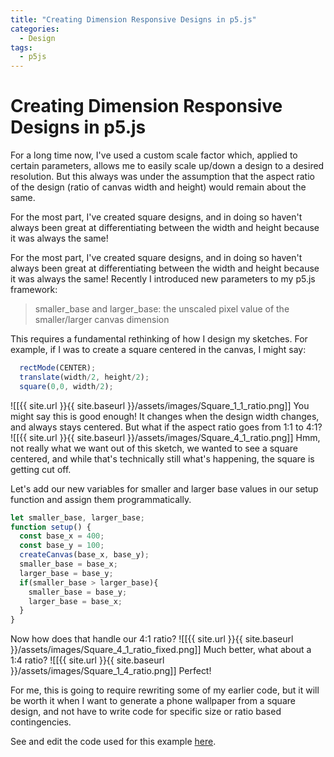 ```yaml
---
title: "Creating Dimension Responsive Designs in p5.js"
categories:
  - Design
tags:
  - p5js
---
```


# Creating Dimension Responsive Designs in p5.js
For a long time now, I've used a custom scale factor which, applied to certain parameters, allows me to easily scale up/down a design to a desired resolution. But this always was under the assumption that the aspect ratio of the design (ratio of canvas width and height) would remain about the same.

For the most part, I've created square designs, and in doing so haven't always been great at differentiating between the width and height because it was always the same!

For the most part, I've created square designs, and in doing so haven't always been great at differentiating between the width and height because it was always the same!
Recently I introduced new parameters to my p5.js framework:
> smaller_base and larger_base:
> the unscaled pixel value of the smaller/larger canvas dimension

This requires a fundamental rethinking of how I design my sketches. For example, if I was to create a square centered in the canvas, I might say:
```javascript
  rectMode(CENTER);
  translate(width/2, height/2);
  square(0,0, width/2);
```
![[{{ site.url }}{{ site.baseurl }}/assets/images/Square_1_1_ratio.png]]
You might say this is good enough! It changes when the design width changes, and always stays centered. But what if the aspect ratio goes from 1:1 to 4:1?
![[{{ site.url }}{{ site.baseurl }}/assets/images/Square_4_1_ratio.png]]
Hmm, not really what we want out of this sketch, we wanted to see a square centered, and while that's technically still what's happening, the square is getting cut off. 

Let's add our new variables for smaller and larger base values in our setup function and assign them programmatically.
```javascript
let smaller_base, larger_base;
function setup() {
  const base_x = 400;
  const base_y = 100;
  createCanvas(base_x, base_y); 
  smaller_base = base_x;
  larger_base = base_y;
  if(smaller_base > larger_base){
    smaller_base = base_y;
    larger_base = base_x;
  }
}
```

Now how does that handle our 4:1 ratio?
![[{{ site.url }}{{ site.baseurl }}/assets/images/Square_4_1_ratio_fixed.png]]
Much better, what about a 1:4 ratio?
![[{{ site.url }}{{ site.baseurl }}/assets/images/Square_1_4_ratio.png]]
Perfect!

For me, this is going to require rewriting some of my earlier code, but it will be worth it when I want to generate a phone wallpaper from a square design, and not have to write code for specific size or ratio based contingencies.

See and edit the code used for this example [here](https://editor.p5js.org/lewi0622/sketches/DaXHaDd_9).